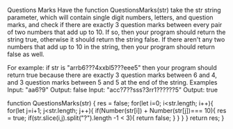 Questions Marks
Have the function QuestionsMarks(str) take the str string parameter, which will contain single digit numbers, letters, and question marks, and check if there are exactly 3 question marks between every pair of two numbers that add up to 10. If so, then your program should return the string true, otherwise it should return the string false. If there aren't any two numbers that add up to 10 in the string, then your program should return false as well.

For example: if str is "arrb6???4xxbl5???eee5" then your program should return true because there are exactly 3 question marks between 6 and 4, and 3 question marks between 5 and 5 at the end of the string.
Examples
Input: "aa6?9"
Output: false
Input: "acc?7??sss?3rr1??????5"
Output: true

function QuestionsMarks(str) { 
    res = false;
    for(let i=0; i<str.length; i++){
        for(let j=i+1; j<str.length; j++){
            if(Number(str[i]) + Number(str[j])=== 10){
                res = true;
                if(str.slice(i,j).split("?").length -1 < 3){
                    return false;
                }
            }
        }
    }
    return res;
}